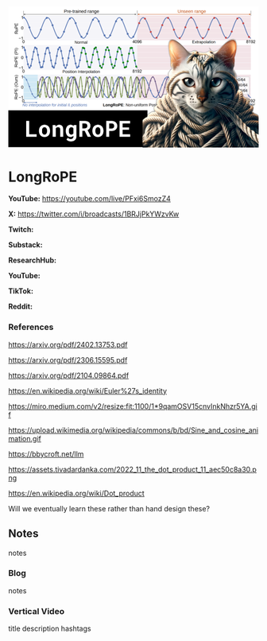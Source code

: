 ![thumbnail](thumbnail.png)

# LongRoPE

**YouTube:** https://youtube.com/live/PFxi6SmozZ4

**X:** https://twitter.com/i/broadcasts/1BRJjPkYWzvKw

**Twitch:**

**Substack:**

**ResearchHub:**

**YouTube:**

**TikTok:**

**Reddit:**

### References

https://arxiv.org/pdf/2402.13753.pdf

https://arxiv.org/pdf/2306.15595.pdf

https://arxiv.org/pdf/2104.09864.pdf

https://en.wikipedia.org/wiki/Euler%27s_identity

https://miro.medium.com/v2/resize:fit:1100/1*9qamOSV15cnvInkNhzr5YA.gif

https://upload.wikimedia.org/wikipedia/commons/b/bd/Sine_and_cosine_animation.gif

https://bbycroft.net/llm

https://assets.tivadardanka.com/2022_11_the_dot_product_11_aec50c8a30.png

https://en.wikipedia.org/wiki/Dot_product

Will we eventually learn these rather than hand design these?

## Notes

notes

### Blog

notes

### Vertical Video

title
description
hashtags
